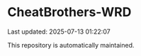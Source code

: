 # CheatBrothers-WRD

Last updated: 2025-07-13 01:22:07

This repository is automatically maintained.
